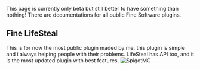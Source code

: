 This page is currently only beta but still better to have something than nothing!
There are documentations for all public Fine Software plugins.

## Fine LifeSteal
This is for now the most public plugin maded by me, this plugin is simple and i always helping people with their problems.
LifeSteal has API too, and it is the most updated plugin with best features.
![SpigotMC](https://www.spigotmc.org/resources/fine-lifesteal-1-18-1-19-2.102599/)
